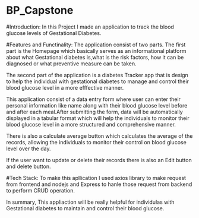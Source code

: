 # BP_Capstone
#Introduction:
In this Project I made an application to track the blood glucose levels of Gestational Diabetes.

#Features and Functinality:
The application consist of two parts. The first part is the Homepage which basically serves as an informational platform about what Gestational diabetes is,what is the risk factors, how it can be diagnosed or what preventive measure can be taken.

The second part of the application is a diabetes Tracker app that is design to help the individual with gestational diabetes to manage and control their blood glucose level in
a more efffective manner.

This application consist of a data entry form where user can enter their personal information like name along with their blood glucose level before and after each meal.After submitting the form, data will be automatically displayed in a tabular format which will help the individuals to monitor their blood glucose level in a more structured and comprehensive manner.

There is also a calculate average button which calculates the average of the records, allowing the individuals to monitor their control on blood glucose level over the day.

If the user want to update or delete their records there is also an Edit button and delete button.

#Tech Stack:
To make this apllication I used axios library to make request from  frontend and nodejs and Express to hanle those request from backend to perform CRUD operation.

In summary, This appliaction will be really helpful for individulas with Gestational diabetes to maintain and control their blood glucose.





